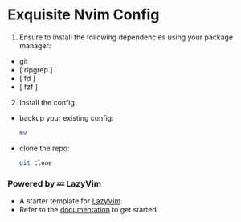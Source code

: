 # Exquisite Nvim Config
1. Ensure to install the following dependencies using your package manager:
- git
- [ ripgrep ]
- [ fd ]
- [ fzf ]

2. Install the config
- backup your existing config:
  ```bash
  mv
  ```
- clone the repo:
  ```bash
  git clone 
  ```

### Powered by 💤 LazyVim
  - A starter template for [LazyVim](https://github.com/LazyVim/LazyVim).
  - Refer to the [documentation](https://lazyvim.github.io/installation) to get started.

